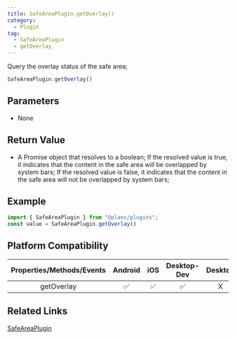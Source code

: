 ```yaml
---
title: SafeAreaPlugin.getOverlay()
category:
  - Plugin
tag:
  - SafeAreaPlugin
  - getOverlay
---
```


Query the overlay status of the safe area;

```js
SafeAreaPlugin.getOverlay()
```

## Parameters

  - None

## Return Value

  - A Promise object that resolves to a boolean; 
  If the resolved value is true, it indicates that the content in the safe area will be overlapped by system bars; 
  If the resolved value is false, it indicates that the content in the safe area will not be overlapped by system bars;

## Example
```js  
import { SafeAreaPlugin } from "@plaoc/plugins";
const value = SafeAreaPlugin.getOverlay()
```


## Platform Compatibility 

| Properties/Methods/Events | Android | iOS | Desktop-Dev | Desktop | 
|:------------:|:-------:|:---:|:-----------:|:-------:|
| getOverlay     | ✅      | ✅  | ✅          | X       |

## Related Links

[SafeAreaPlugin](./index.md)